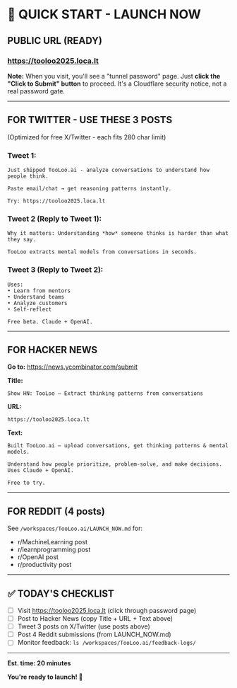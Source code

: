 # 🚀 QUICK START - LAUNCH NOW

## PUBLIC URL (READY)

### https://tooloo2025.loca.lt

**Note:** When you visit, you'll see a "tunnel password" page. Just **click the "Click to Submit" button** to proceed. It's a Cloudflare security notice, not a real password gate.

---

## FOR TWITTER - USE THESE 3 POSTS

(Optimized for free X/Twitter - each fits 280 char limit)

### Tweet 1:
```
Just shipped TooLoo.ai - analyze conversations to understand how people think.

Paste email/chat → get reasoning patterns instantly.

Try: https://tooloo2025.loca.lt
```

### Tweet 2 (Reply to Tweet 1):
```
Why it matters: Understanding *how* someone thinks is harder than what they say.

TooLoo extracts mental models from conversations in seconds.
```

### Tweet 3 (Reply to Tweet 2):
```
Uses:
• Learn from mentors
• Understand teams
• Analyze customers
• Self-reflect

Free beta. Claude + OpenAI.
```

---

## FOR HACKER NEWS

**Go to:** https://news.ycombinator.com/submit

**Title:**
```
Show HN: TooLoo – Extract thinking patterns from conversations
```

**URL:**
```
https://tooloo2025.loca.lt
```

**Text:**
```
Built TooLoo.ai – upload conversations, get thinking patterns & mental models.

Understand how people prioritize, problem-solve, and make decisions. Uses Claude + OpenAI.

Free to try.
```

---

## FOR REDDIT (4 posts)

See `/workspaces/TooLoo.ai/LAUNCH_NOW.md` for:
- r/MachineLearning post
- r/learnprogramming post  
- r/OpenAI post
- r/productivity post

---

## ✅ TODAY'S CHECKLIST

- [ ] Visit https://tooloo2025.loca.lt (click through password page)
- [ ] Post to Hacker News (copy Title + URL + Text above)
- [ ] Tweet 3 posts on X/Twitter (use posts above)
- [ ] Post 4 Reddit submissions (from LAUNCH_NOW.md)
- [ ] Monitor feedback: `ls /workspaces/TooLoo.ai/feedback-logs/`

---

**Est. time: 20 minutes**

**You're ready to launch! 🚀**
